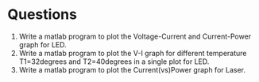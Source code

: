 # Questions

1. Write a matlab program to plot the Voltage-Current and Current-Power graph for LED.
2. Write a matlab program to plot the V-I graph for different temperature T1=32degrees and T2=40degrees in a single plot for LED.
3. Write a matlab program to plot the Current(vs)Power graph for Laser.